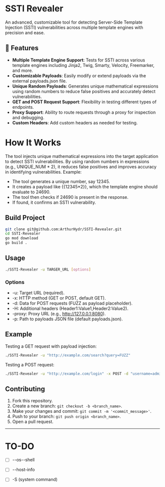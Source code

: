 # SSTI Revealer
An advanced, customizable tool for detecting Server-Side Template Injection (SSTI) vulnerabilities across multiple template engines with precision and ease.

## 📃 Features
- **Multiple Template Engine Support**: Tests for SSTI across various template engines including Jinja2, Twig, Smarty, Velocity, Freemarker, and more.
- **Customizable Payloads**: Easily modify or extend payloads via the external payloads.json file.
- **Unique Random Payloads**: Generates unique mathematical expressions using random numbers to reduce false positives and accurately detect vulnerabilities.
- **GET and POST Request Support**: Flexibility in testing different types of endpoints.
- **Proxy Support**: Ability to route requests through a proxy for inspection and debugging.
- **Custom Headers**: Add custom headers as needed for testing.

# How It Works

The tool injects unique mathematical expressions into the target application to detect SSTI vulnerabilities. By using random numbers in expressions (e.g., UNIQUE_NUM * 2), it reduces false positives and improves accuracy in identifying vulnerabilities.
Example:

- The tool generates a unique number, say 12345.
- It creates a payload like {{12345*2}}, which the template engine should evaluate to 24690.
- The tool then checks if 24690 is present in the response.
- If found, it confirms an SSTI vulnerability.

## Build Project

```bash
git clone git@github.com:ArthurHydr/SSTI-Revealer.git
cd SSTI-Revealer
go mod download
go build .
```

## Usage

```bash
./SSTI-Revealer -u TARGER_URL [options]
```

### Options
- -u: Target URL (required).
- -x: HTTP method (GET or POST, default GET).
- -d: Data for POST requests (FUZZ as payload placeholder).
- -H: Additional headers (Header1:Value1,Header2:Value2).
- -proxy: Proxy URL (e.g., http://127.0.0.1:8080).
- -p: Path to payloads JSON file (default payloads.json).

## Example
Testing a GET request with payload injection:
```bash
./SSTI-Revealer -u "http://example.com/search?query=FUZZ"
```

Testing a POST request:
```bash
./SSTI-Revealer -u "http://example.com/login" -x POST -d "username=admin&password=FUZZ"
```

## Contributing
1. Fork this repository.
2. Create a new branch: `git checkout -b <branch_name>`.
3. Make your changes and commit: `git commit -m '<commit_message>'`.
4. Push to your branch: `git push origin <branch_name>`.
5. Open a pull request.

---

# TO-DO 
- [ ] --os--shell
- [ ] --host-info
- [ ] -S (system command)

